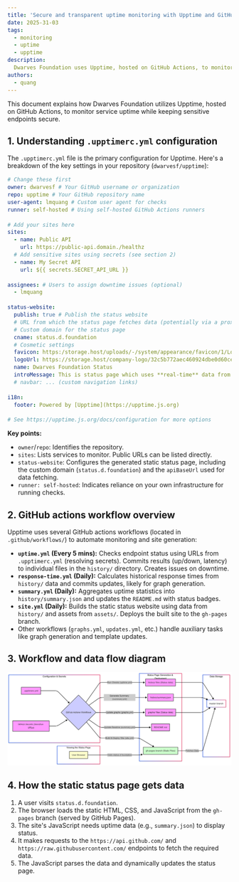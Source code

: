 ```yaml
---
title: 'Secure and transparent uptime monitoring with Upptime and GitHub secrets'
date: 2025-31-03
tags:
  - monitoring
  - uptime
  - upptime
description: 
  Dwarves Foundation uses Upptime, hosted on GitHub Actions, to monitor service uptime while securing sensitive endpoints.
authors:
  - quang
---
```


This document explains how Dwarves Foundation utilizes Upptime, hosted on GitHub Actions, to monitor service uptime while keeping sensitive endpoints secure.

## 1. Understanding `.upptimerc.yml` configuration

The `.upptimerc.yml` file is the primary configuration for Upptime. Here's a breakdown of the key settings in your repository (`dwarvesf/upptime`):

```yaml
# Change these first
owner: dwarvesf # Your GitHub username or organization
repo: upptime # Your GitHub repository name
user-agent: lmquang # Custom user agent for checks
runner: self-hosted # Using self-hosted GitHub Actions runners

# Add your sites here
sites:
  - name: Public API
    url: https://public-api.domain./healthz
  # Add sensitive sites using secrets (see section 2)
  - name: My Secret API
    url: ${{ secrets.SECRET_API_URL }}

assignees: # Users to assign downtime issues (optional)
  - lmquang

status-website:
  publish: true # Publish the status website
  # URL from which the status page fetches data (potentially via a proxy)
  # Custom domain for the status page
  cname: status.d.foundation
  # Cosmetic settings
  favicon: https:/storage.host/uploads/-/system/appearance/favicon/1/LogoD_1024.png
  logoUrl: https://storage.host/company-logo/32c5b772aec460924dbe0d60ce73f1c6.png
  name: Dwarves Foundation Status
  introMessage: This is status page which uses **real-time** data from [Dwarves Foundation](https://dwarves.foundation) services
  # navbar: ... (custom navigation links)

i18n:
  footer: Powered by [Upptime](https://upptime.js.org)

# See https://upptime.js.org/docs/configuration for more options
```

**Key points:**

*   `owner`/`repo`: Identifies the repository.
*   `sites`: Lists services to monitor. Public URLs can be listed directly.
*   `status-website`: Configures the generated static status page, including the custom domain (`status.d.foundation`) and the `apiBaseUrl` used for data fetching.
*   `runner: self-hosted`: Indicates reliance on your own infrastructure for running checks.

## 2. GitHub actions workflow overview

Upptime uses several GitHub actions workflows (located in `.github/workflows/`) to automate monitoring and site generation:

*   **`uptime.yml` (Every 5 mins):** Checks endpoint status using URLs from `.upptimerc.yml` (resolving secrets). Commits results (up/down, latency) to individual files in the `history/` directory. Creates issues on downtime.
*   **`response-time.yml` (Daily):** Calculates historical response times from `history/` data and commits updates, likely for graph generation.
*   **`summary.yml` (Daily):** Aggregates uptime statistics into `history/summary.json` and updates the `README.md` with status badges.
*   **`site.yml` (Daily):** Builds the static status website using data from `history/` and assets from `assets/`. Deploys the built site to the `gh-pages` branch.
*   Other workflows (`graphs.yml`, `updates.yml`, etc.) handle auxiliary tasks like graph generation and template updates.

## 3. Workflow and data flow diagram

![alt text](assets/service_monitoring_with_upptime.png)

## 4. How the static status page gets data

1.  A user visits `status.d.foundation`.
2.  The browser loads the static HTML, CSS, and JavaScript from the `gh-pages` branch (served by GitHub Pages).
3.  The site's JavaScript needs uptime data (e.g., `summary.json`) to display status.
4.  It makes requests to the `https://api.github.com/` and `https://raw.githubusercontent.com/` endpoints to fetch the required data.
5.  The JavaScript parses the data and dynamically updates the status page.
